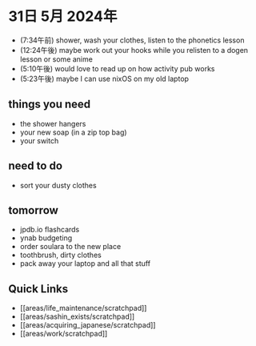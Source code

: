 # 31日 5月 2024年
- (7:34午前) shower, wash your clothes, listen to the phonetics lesson
- (12:24午後) maybe work out your hooks while you relisten to a dogen lesson or some anime
- (5:10午後) would love to read up on how activity pub works
- (5:23午後) maybe I can use nixOS on my old laptop


## things you need
- the shower hangers
- your new soap (in a zip top bag)
- your switch

## need to do
- sort your dusty clothes

## tomorrow
- jpdb.io flashcards
- ynab budgeting
- order soulara to the new place
- toothbrush, dirty clothes
- pack away your laptop and all that stuff
 



## Quick Links
- [[areas/life_maintenance/scratchpad]]
- [[areas/sashin_exists/scratchpad]]
- [[areas/acquiring_japanese/scratchpad]]
- [[areas/work/scratchpad]]
